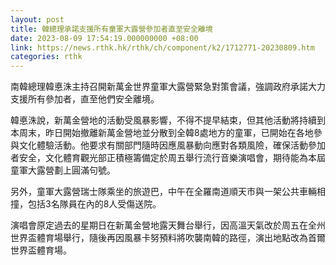 ```yaml
---
layout: post
title: 韓總理承諾支援所有童軍大露營參加者直至安全離境
date: 2023-08-09 17:54:19.000000000 +08:00
link: https://news.rthk.hk/rthk/ch/component/k2/1712771-20230809.htm
categories: rthk
---
```


南韓總理韓悳洙主持召開新萬金世界童軍大露營緊急對策會議，強調政府承諾大力支援所有參加者，直至他們安全離境。

韓悳洙說，新萬金營地的活動受風暴影響，不得不提早結束，但其他活動將持續到本周末，昨日開始撤離新萬金營地並分散到全韓8處地方的童軍，已開始在各地參與文化體驗活動。他要求有關部門隨時因應風暴動向應對各類風險，確保活動參加者安全，文化體育觀光部正積極籌備定於周五舉行流行音樂演唱會，期待能為本屆童軍大露營劃上圓滿句號。

另外，童軍大露營瑞士隊乘坐的旅遊巴，中午在全羅南道順天市與一架公共車輛相撞，包括3名隊員在內的8人受傷送院。

演唱會原定過去的星期日在新萬金營地露天舞台舉行，因高溫天氣改於周五在全州世界盃體育場舉行，隨後再因風暴卡努預料將吹襲南韓的路徑，演出地點改為首爾世界盃體育場。
